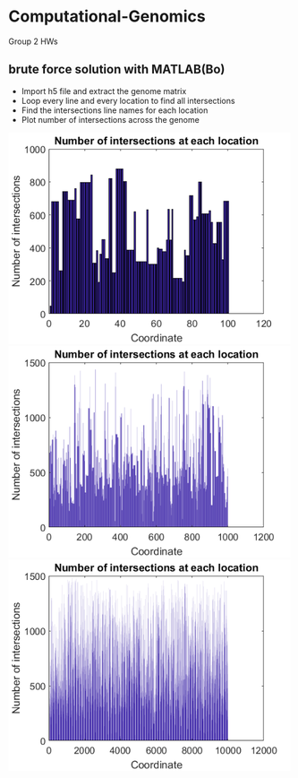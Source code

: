 # Computational-Genomics
Group 2 HWs
## brute force solution with MATLAB(Bo)
- Import h5 file and extract the genome matrix
- Loop every line and every location to find all intersections
- Find the intersections line names for each location
- Plot number of intersections across the genome

![pic](hw_MATLAB/intersectionsBar100.png)
![pic](hw_MATLAB/intersectionsBar1000.png)
![pic](hw_MATLAB/intersectionsBar10000.png)

